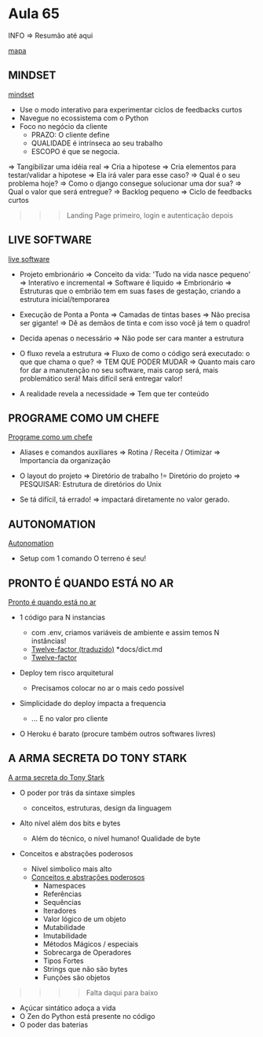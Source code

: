 # Aula 65

INFO => Resumão até aqui

[mapa](/assets/images/mapa_da_jornada.png)

## MINDSET

[mindset](/assets/images/mindset.png)

* Use o modo interativo para experimentar ciclos de feedbacks curtos
* Navegue no ecossistema com o Python
* Foco no negócio da cliente
  * PRAZO: O cliente define
  * QUALIDADE é intrínseca ao seu trabalho
  * ESCOPO é que se negocia.

=> Tangibilizar uma idéia real
=> Cria a hipotese
    => Cria elementos para testar/validar a hipotese
    => Ela irá valer para esse caso?
=> Qual é o seu problema hoje?
    => Como o django consegue solucionar uma dor sua?
    => Qual o valor que será entregue?
=> Backlog pequeno
=> Ciclo de feedbacks curtos

>>> Landing Page primeiro, login e autenticação depois

## LIVE SOFTWARE

[live software](/assets/images/live_software.png)

* Projeto embrionário
        => Conceito da vida: 'Tudo na vida nasce pequeno'
        => Interativo e incremental
        => Software é liquido
        => Embrionário => Estruturas que o embrião tem em suas fases de gestação, criando a estrutura inicial/temporarea

* Execução de Ponta a Ponta
        => Camadas de tintas bases
        => Não precisa ser gigante!
        => Dê as demãos de tinta e com isso você já tem o quadro!

* Decida apenas o necessário
        => Não pode ser cara manter a estrutura

* O fluxo revela a estrutura
        => Fluxo de como o código será executado: o que que chama o que?
        => TEM QUE PODER MUDAR
        => Quanto mais caro for dar a manutenção no seu software, mais carop será, mais problemático será! Mais difícil será entregar valor!

* A realidade revela a necessidade
        => Tem que ter conteúdo

## PROGRAME COMO UM CHEFE

[Programe como um chefe](/assets/images/programe_como_um_chefe.png)

* Aliases e comandos auxiliares
      => Rotina / Receita / Otimizar
      => Importancia da organização

* O layout do projeto
      => Diretório de trabalho != Diretório do projeto
      => PESQUISAR: Estrutura de diretórios do Unix

* Se tá difícil, tá errado!
      => impactará diretamente no valor gerado.

## AUTONOMATION

[Autonomation](/assets/images/autonomation.png)

* Setup com 1 comando
O terreno é seu!

## PRONTO É QUANDO ESTÁ NO AR

[Pronto é quando está no ar](/assets/images/pronto_e_quando_esta_no_ar.png)

* 1 código para N instancias
  * com .env, criamos variáveis de ambiente e assim temos N instâncias!
  * [Twelve-factor (traduzido)](https://12factor.net/pt_br/) *docs/dict.md
  * [Twelve-factor](https://blog.heroku.com/twelve-factor-apps)

* Deploy tem risco arquitetural
  * Precisamos colocar no ar o mais cedo possível

* Simplicidade do deploy impacta a frequencia
  * ... E no valor pro cliente

* O Heroku é barato (procure também outros softwares livres)

## A ARMA SECRETA DO TONY STARK

[A arma secreta do Tony Stark](/assets/images/a_arma_secreta_do_tony_stark.png)

* O poder por trás da sintaxe simples
  * conceitos, estruturas, design da linguagem

* Alto nível além dos bits e bytes
  * Além do técnico, o nível humano! Qualidade de byte

* Conceitos e abstrações poderosos
  * Nível simbolico mais alto
  * [Conceitos e abstrações poderosos](/assets/images/conceitos_e_abstracoes_poderosos.png)
    * Namespaces
    * Referências
    * Sequências
    * Iteradores
    * Valor lógico de um objeto
    * Mutabilidade
    * Imutabilidade
    * Métodos Mágicos / especiais
    * Sobrecarga de Operadores
    * Tipos Fortes
    * Strings que não são bytes
    * Funções são objetos

>>>> Falta daqui para baixo

* Açúcar sintático adoça a vida
* O Zen do Python está presente no código
* O poder das baterias
